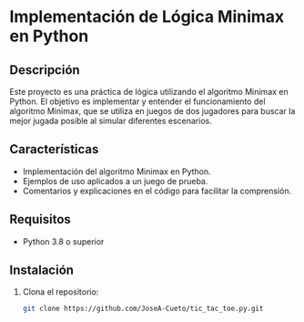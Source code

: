 # Implementación de Lógica Minimax en Python

## Descripción
Este proyecto es una práctica de lógica utilizando el algoritmo Minimax en Python. El objetivo es implementar y entender el funcionamiento del algoritmo Minimax, que se utiliza en juegos de dos jugadores para buscar la mejor jugada posible al simular diferentes escenarios.

## Características
- Implementación del algoritmo Minimax en Python.
- Ejemplos de uso aplicados a un juego de prueba.
- Comentarios y explicaciones en el código para facilitar la comprensión.

## Requisitos
- Python 3.8 o superior

## Instalación
1. Clona el repositorio:
   ```bash
   git clone https://github.com/JoseA-Cueto/tic_tac_toe.py.git
